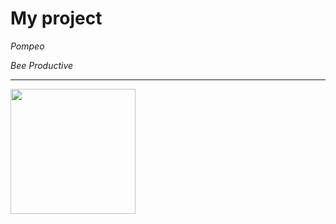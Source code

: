 # **My project**
*Pompeo*</br>

*Bee Productive*</br>

---

<img src='https://www.svgrepo.com/show/123516/code-interface-symbol-of-signs.svg' width=200px>
